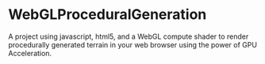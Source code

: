 # WebGLProceduralGeneration
A project using javascript, html5, and a WebGL compute shader to render procedurally generated terrain in your web browser using the power of GPU Acceleration.
